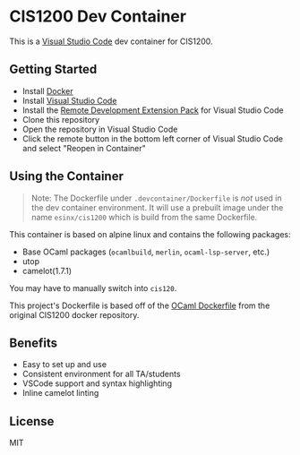 # CIS1200 Dev Container

This is a [Visual Studio Code](https://code.visualstudio.com/) dev container for CIS1200.

## Getting Started
- Install [Docker](https://www.docker.com/products/docker-desktop)
- Install [Visual Studio Code](https://code.visualstudio.com/)
- Install the [Remote Development Extension Pack](https://marketplace.visualstudio.com/items?itemName=ms-vscode-remote.vscode-remote-extensionpack) for Visual Studio Code
- Clone this repository
- Open the repository in Visual Studio Code
- Click the remote button in the bottom left corner of Visual Studio Code and select "Reopen in Container"

## Using the Container

> Note: The Dockerfile under `.devcontainer/Dockerfile` is *not* used in the dev container environment. It will use a prebuilt image under the name `esinx/cis1200` which is build from the same Dockerfile.

This container is based on alpine linux and contains the following packages:

- Base OCaml packages (`ocamlbuild`, `merlin`, `ocaml-lsp-server`, etc.)
- utop
- camelot(1.7.1)

You may have to manually switch into `cis120`.

This project's Dockerfile is based off of the [OCaml Dockerfile](https://github.com/upenn-cis1xx/cis120-docker) from the original CIS1200 docker repository.

## Benefits

- Easy to set up and use
- Consistent environment for all TA/students
- VSCode support and syntax highlighting
- Inline camelot linting

## License

MIT

